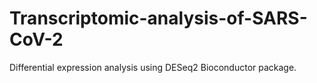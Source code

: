 # Transcriptomic-analysis-of-SARS-CoV-2
Differential expression analysis using DESeq2 Bioconductor package.
